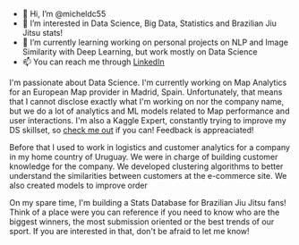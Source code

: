 - 👋 Hi, I’m @micheldc55
- 👀 I’m interested in Data Science, Big Data, Statistics and Brazilian Jiu Jitsu stats!
- 🌱 I’m currently learning working on personal projects on NLP and Image Similarity with Deep Learning, but work mostly on Data Science
- 📫 You can reach me through [LinkedIn](https://www.linkedin.com/in/michel-davidovich-ds/)

I'm passionate about Data Science. I'm currently working on Map Analytics for an European Map provider in Madrid, Spain. Unfortunately, that means that I cannot disclose exactly what I'm working on nor the company name, but we do a lot of analytics and ML models related to Map performance and user interactions. I'm also a Kaggle Expert, constantly trying to improve my DS skillset, so [check me out](https://www.kaggle.com/micheldc55) if you can! Feedback is appreaciated!

Before that I used to work in logistics and customer analytics for a company in my home country of Uruguay. We were in charge of building customer knowledge for the company. We developed clustering algorithms to better understand the similarities between customers at the e-commerce site. We also created models to improve order 

On my spare time, I'm building a Stats Database for Brazilian Jiu Jitsu fans! Think of a place were you can reference if you need to know who are the biggest winners, the most submission oriented or the best trends of our sport. If you are interested in that, don't be afraid to let me know!

<!---
micheldc55/micheldc55 is a ✨ special ✨ repository because its `README.md` (this file) appears on your GitHub profile.
You can click the Preview link to take a look at your changes.
--->
